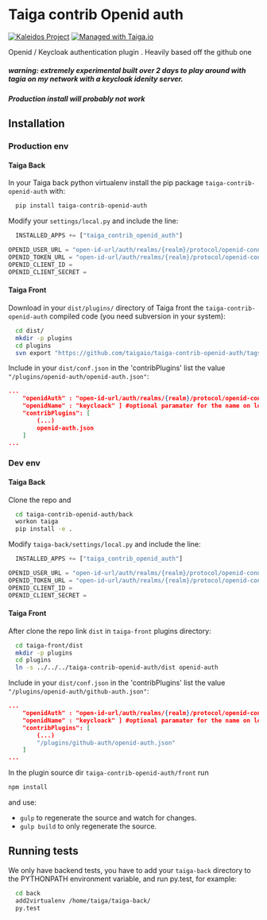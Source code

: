 Taiga contrib Openid auth
=========================

[![Kaleidos Project](http://kaleidos.net/static/img/badge.png)](https://github.com/kaleidos "Kaleidos Project")
[![Managed with Taiga.io](https://img.shields.io/badge/managed%20with-TAIGA.io-709f14.svg)](https://tree.taiga.io/project/taiga/ "Managed with Taiga.io")

Openid / Keycloak authentication plugin . Heavily based off the github one

##### warning:  extremely experimental built over 2 days to play around with tagia on my network with a keycloak idenity server. 
##### Production install will probably not work




Installation
------------
### Production env

#### Taiga Back

In your Taiga back python virtualenv install the pip package `taiga-contrib-openid-auth` with:

```bash
  pip install taiga-contrib-openid-auth
```

Modify your `settings/local.py` and include the line:

```python
  INSTALLED_APPS += ["taiga_contrib_openid_auth"]

OPENID_USER_URL = "open-id-url/auth/realms/{realm}/protocol/openid-connect/userinfo"
OPENID_TOKEN_URL = "open-id-url/auth/realms/{realm}/protocol/openid-connect/token"
OPENID_CLIENT_ID = 
OPENID_CLIENT_SECRET =

```

#### Taiga Front

Download in your `dist/plugins/` directory of Taiga front the `taiga-contrib-openid-auth` compiled code (you need subversion in your system):

```bash
  cd dist/
  mkdir -p plugins
  cd plugins
  svn export "https://github.com/taigaio/taiga-contrib-openid-auth/tags/$(pip show taiga-contrib-openid-auth | awk '/^Version: /{print $2}')/front/dist"  "openid-auth"
```

Include in your `dist/conf.json` in the 'contribPlugins' list the value `"/plugins/openid-auth/openid-auth.json"`:

```json
...
    "openidAuth" : "open-id-url/auth/realms/{realm}/protocol/openid-connect/auth",
    "openidName" : "keycloack" ] #optional paramater for the name on login button defaults to "openid-connect"
    "contribPlugins": [
        (...)
        openid-auth.json
    ]
...
```

### Dev env

#### Taiga Back

Clone the repo and

```bash
  cd taiga-contrib-openid-auth/back
  workon taiga
  pip install -e .
```

Modify `taiga-back/settings/local.py` and include the line:

```python
  INSTALLED_APPS += ["taiga_contrib_openid_auth"]

OPENID_USER_URL = "open-id-url/auth/realms/{realm}/protocol/openid-connect/userinfo"
OPENID_TOKEN_URL = "open-id-url/auth/realms/{realm}/protocol/openid-connect/token"
OPENID_CLIENT_ID = 
OPENID_CLIENT_SECRET =
```

#### Taiga Front

After clone the repo link `dist` in `taiga-front` plugins directory:

```bash
  cd taiga-front/dist
  mkdir -p plugins
  cd plugins
  ln -s ../../../taiga-contrib-openid-auth/dist openid-auth
```

Include in your `dist/conf.json` in the 'contribPlugins' list the value `"/plugins/openid-auth/github-auth.json"`:

```json
...
    "openidAuth" : "open-id-url/auth/realms/{realm}/protocol/openid-connect/auth",
    "openidName" : "keycloack" ] #optional paramater for the name on login button defaults to "openid-connect"
    "contribPlugins": [
        (...)
        "/plugins/github-auth/openid-auth.json"
    ]
...
```

In the plugin source dir `taiga-contrib-openid-auth/front` run

```bash
npm install
```
and use:

- `gulp` to regenerate the source and watch for changes.
- `gulp build` to only regenerate the source.

Running tests
-------------

We only have backend tests, you have to add your `taiga-back` directory to the
PYTHONPATH environment variable, and run py.test, for example:

```bash
  cd back
  add2virtualenv /home/taiga/taiga-back/
  py.test
```

